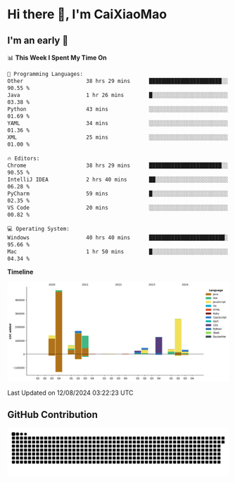 # Hi there 👋, I'm CaiXiaoMao

## I'm an early 🐤
<!--START_SECTION:waka-->
📊 **This Week I Spent My Time On** 

```text
💬 Programming Languages: 
Other                    38 hrs 29 mins      ███████████████████████░░   90.55 % 
Java                     1 hr 26 mins        █░░░░░░░░░░░░░░░░░░░░░░░░   03.38 % 
Python                   43 mins             ░░░░░░░░░░░░░░░░░░░░░░░░░   01.69 % 
YAML                     34 mins             ░░░░░░░░░░░░░░░░░░░░░░░░░   01.36 % 
XML                      25 mins             ░░░░░░░░░░░░░░░░░░░░░░░░░   01.00 % 

🔥 Editors: 
Chrome                   38 hrs 29 mins      ███████████████████████░░   90.55 % 
IntelliJ IDEA            2 hrs 40 mins       ██░░░░░░░░░░░░░░░░░░░░░░░   06.28 % 
PyCharm                  59 mins             █░░░░░░░░░░░░░░░░░░░░░░░░   02.35 % 
VS Code                  20 mins             ░░░░░░░░░░░░░░░░░░░░░░░░░   00.82 % 

💻 Operating System: 
Windows                  40 hrs 40 mins      ████████████████████████░   95.66 % 
Mac                      1 hr 50 mins        █░░░░░░░░░░░░░░░░░░░░░░░░   04.34 % 
```

**Timeline**

![Lines of Code chart](https://raw.githubusercontent.com/caixiaomao/caixiaomao/main/assets/bar_graph.png)


 Last Updated on 12/08/2024 03:22:23 UTC
<!--END_SECTION:waka-->

## GitHub Contribution
<picture>
  <source media="(prefers-color-scheme: dark)" srcset="/dist/snake/github-contribution-grid-snake-dark.svg" />
  <source media="(prefers-color-scheme: light)" srcset="/dist/snake/github-contribution-grid-snake.svg" />
  <img alt="github contribution grid snake animation" src="/dist/snake/github-contribution-grid-snake.svg" />
</picture>
